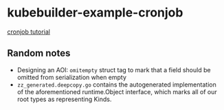 # kubebuilder-example-cronjob

[cronjob tutorial](https://book.kubebuilder.io/cronjob-tutorial/cronjob-tutorial)

## Random notes

- Designing an AOI: `omitempty` struct tag to mark that a field should be omitted from serialization when empty
- `zz_generated.deepcopy.go` contains the autogenerated implementation of the aforementioned runtime.Object interface, which marks all of our root types as representing Kinds.
